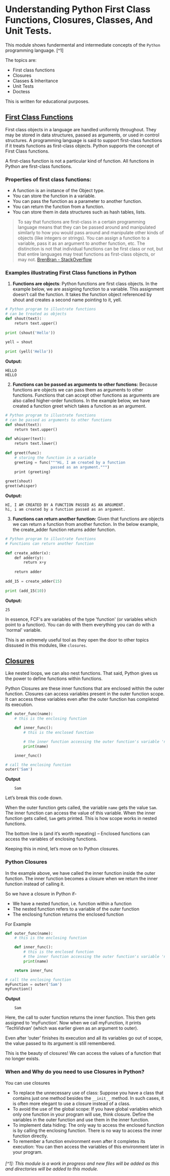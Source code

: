 # Understanding Python First Class Functions, Closures, Classes, And Unit Tests.

This module shows fundermental and intermediate concepts of the `Python` programming language. [^1]

The topics are:

- First class functions
- Closures
- Classes & Inheritance
- Unit Tests
- Doctess

This is written for educational purposes.

## [First Class Functions](www.geeksforgeeks.org)

First class objects in a language are handled uniformly throughout. They may be stored in data structures, passed as arguments, or used in control structures. A programming language is said to support first-class functions if it treats functions as first-class objects. Python supports the concept of First Class functions.

A first-class function is not a particular kind of function. All functions in Python are first-class functions.

### Properties of first class functions:

- A function is an instance of the Object type.
- You can store the function in a variable.
- You can pass the function as a parameter to another function.
- You can return the function from a function.
- You can store them in data structures such as hash tables, lists.

> To say that functions are first-class in a certain programming language means that they can be passed around and manipulated similarly to how you would pass around and manipulate other kinds of objects (like integers or strings). You can assign a function to a variable, pass it as an argument to another function, etc. The distinction is not that individual functions can be first class or not, but that entire languages may treat functions as first-class objects, or may not. [BrenBran - StackOverflow](https://stackoverflow.com/a/27392443)

### Examples illustrating First Class functions in Python

1. **Functions are objects**: Python functions are first class objects. In the example below, we are assigning function to a variable. This assignment doesn’t call the function. It takes the function object referenced by shout and creates a second name pointing to it, yell.

```python
# Python program to illustrate functions
# can be treated as objects
def shout(text):
    return text.upper()
  
print (shout('Hello'))
  
yell = shout
  
print (yell('Hello'))
```

**Output:**

    HELLO
    HELLO

2. **Functions can be passed as arguments to other functions:** Because functions are objects we can pass them as arguments to other functions. Functions that can accept other functions as arguments are also called higher-order functions. In the example below, we have created a function greet which takes a function as an argument.

```python
# Python program to illustrate functions
# can be passed as arguments to other functions
def shout(text):
    return text.upper()
  
def whisper(text):
    return text.lower()
  
def greet(func):
    # storing the function in a variable
    greeting = func("""Hi, I am created by a function
                    passed as an argument.""")
    print (greeting) 
  
greet(shout)
greet(whisper)
```

**Output:**

    HI, I AM CREATED BY A FUNCTION PASSED AS AN ARGUMENT.
    hi, i am created by a function passed as an argument.

3. **Functions can return another function:** Given that functions are objects we can return a function from another function. In the below example, the create_adder function returns adder function.

```python
# Python program to illustrate functions
# Functions can return another function
  
def create_adder(x):
    def adder(y):
        return x+y
  
    return adder
  
add_15 = create_adder(15)
  
print (add_15(10))
```

**Output:**

    25

In essence, FCF's are variables of the type 'function' (or variables which point to a function). You can do with them everything you can do with a 'normal' variable.

This is an extremely useful tool as they open the door to other topics dissused in this modules, like `closures`.

## [Closures](techvidan.com)

Like nested loops, we can also nest functions. That said, Python gives us the power to define functions within functions.

Python Closures are these inner functions that are enclosed within the outer function. Closures can access variables present in the outer function scope. It can access these variables even after the outer function has completed its execution.

```python
def outer_func(name):
    # this is the enclosing function

    def inner_func():
        # this is the enclosed function

        # the inner function accessing the outer function's variable 'name'
        print(name)

    inner_func()

# call the enclosing function
outer('Sam')
```

**Output**

        Sam

Let’s break this code down.

When the outer function gets called, the variable `name` gets the value `Sam`. The inner function can access the value of this variable. When the inner function gets called, `Sam` gets printed. This is how scope works in nested functions.

The bottom line is (and it’s worth repeating) – Enclosed functions can access the variables of enclosing functions.

Keeping this in mind, let’s move on to Python closures.

### Python Closures

In the example above, we have called the inner function inside the outer function. The inner function becomes a closure when we return the inner function instead of calling it.

So we have a closure in Python if-

- We have a nested function, i.e. function within a function
- The nested function refers to a variable of the outer function
- The enclosing function returns the enclosed function

For Example

```python
def outer_func(name):
    # this is the enclosing function

    def inner_func():
        # this is the enclosed function
        # the inner function accessing the outer function's variable 'name'
        print(name)

    return inner_func

# call the enclosing function
myFunction = outer('Sam')
myFunction()
```

**Output**

        Sam

Here, the call to outer function returns the inner function. This then gets assigned to ‘myFunction’. Now when we call myFunction, it prints ‘TechVidvan’ (which was earlier given as an argument to outer).

Even after ‘outer’ finishes its execution and all its variables go out of scope, the value passed to its argument is still remembered.

This is the beauty of closures! We can access the values of a function that no longer exists.

### When and Why do you need to use Closures in Python?

You can use closures

- To replace the unnecessary use of class: Suppose you have a class that contains just one method besides the `__init__` method. In such cases, it is often more elegant to use a closure instead of a class.
- To avoid the use of the global scope: If you have global variables which only one function in your program will use, think closure. Define the variables in the outer function and use them in the inner function.
- To implement data hiding: The only way to access the enclosed function is by calling the enclosing function. There is no way to access the inner function directly.
- To remember a function environment even after it completes its execution: You can then access the variables of this environment later in your program.

###### [^1]: This module is a work in progress and new files will be added as this and directories will be added to this module.
